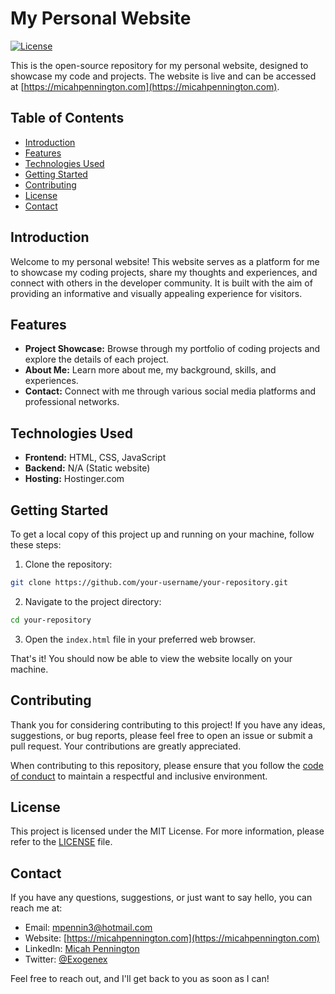 # My Personal Website

[![License](https://img.shields.io/badge/License-MIT-blue.svg)](https://opensource.org/licenses/MIT)

This is the open-source repository for my personal website, designed to showcase my code and projects. The website is live and can be accessed at [https://micahpennington.com](https://micahpennington.com).

## Table of Contents

- [Introduction](#introduction)
- [Features](#features)
- [Technologies Used](#technologies-used)
- [Getting Started](#getting-started)
- [Contributing](#contributing)
- [License](#license)
- [Contact](#contact)

## Introduction

Welcome to my personal website! This website serves as a platform for me to showcase my coding projects, share my thoughts and experiences, and connect with others in the developer community. It is built with the aim of providing an informative and visually appealing experience for visitors.

## Features

- **Project Showcase:** Browse through my portfolio of coding projects and explore the details of each project.
- **About Me:** Learn more about me, my background, skills, and experiences.
- **Contact:** Connect with me through various social media platforms and professional networks.

## Technologies Used

- **Frontend:** HTML, CSS, JavaScript
- **Backend:** N/A (Static website)
- **Hosting:** Hostinger.com

## Getting Started

To get a local copy of this project up and running on your machine, follow these steps:

1. Clone the repository:

```bash
git clone https://github.com/your-username/your-repository.git
```

2. Navigate to the project directory:

```bash
cd your-repository
```

3. Open the `index.html` file in your preferred web browser.

That's it! You should now be able to view the website locally on your machine.

## Contributing

Thank you for considering contributing to this project! If you have any ideas, suggestions, or bug reports, please feel free to open an issue or submit a pull request. Your contributions are greatly appreciated.

When contributing to this repository, please ensure that you follow the [code of conduct](CODE_OF_CONDUCT.md) to maintain a respectful and inclusive environment.

## License

This project is licensed under the MIT License. For more information, please refer to the [LICENSE](LICENSE) file.

## Contact

If you have any questions, suggestions, or just want to say hello, you can reach me at:

- Email: [mpennin3@hotmail.com](mailto:mpennin3@hotmail.com)
- Website: [https://micahpennington.com](https://micahpennington.com)
- LinkedIn: [Micah Pennington](https://www.linkedin.com/in/micah-pennington-st-petersburg-fl)
- Twitter: [@Exogenex](https://twitter.com/Exogenex)

Feel free to reach out, and I'll get back to you as soon as I can!